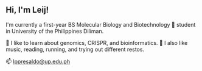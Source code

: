## Hi, I'm Leij! 

<!--
**ljpresaldo/ljpresaldo** is a ✨ _special_ ✨ repository because its `README.md` (this file) appears on your GitHub profile.

Here are some ideas to get you started:

- 🔭 I’m currently working on ...
- 🌱 I’m currently learning ...
- 👯 I’m looking to collaborate on ...
- 🤔 I’m looking for help with ...
- 💬 Ask me about ...
- 📫 How to reach me: ...
- 😄 Pronouns: ...
- ⚡ Fun fact: ...
-->

I'm currently a first-year BS Molecular Biology and Biotechnology 🧬 student in University of the Philippines Diliman.

🧪 I like to learn about genomics, CRISPR, and bioinformatics.
💬 I also like music, reading, running, and trying out different restos.

📫 lppresaldo@up.edu.ph

